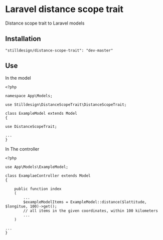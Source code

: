 # Laravel distance scope trait
Distance scope trait to Laravel models

## Installation

```
"stilldesign/distance-scope-trait": "dev-master"
```

## Use

In the model

```
<?php

namespace App\Models;

use Stilldesign\DistanceScopeTrait\DistanceScopeTrait;

class ExampleModel extends Model
{

use DistanceScopeTrait;

...
}
```

In The controller


```
<?php

use App\Models\ExampleModel;

class ExamplaeController extends Model
{

    public function index
    (
        ...
        $exampleModelItems = ExampleModel::distance($lattitude, $longitue, 100)->get();
        // all items in the given coordinates, within 100 kilometers
        ...
    )

...
}
```
